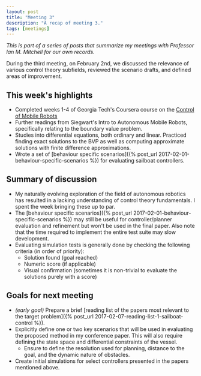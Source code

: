 ```yaml
---
layout: post
title: "Meeting 3"
description: "A recap of meeting 3."
tags: [meetings]
---
```


_This is part of a series of posts that summarize my meetings with Professor Ian M. Mitchell for our own records._

During the third meeting, on February 2nd, we discussed the relevance of various control theory subfields, reviewed the scenario drafts, and defined areas of improvement.

## This week's highlights
- Completed weeks 1-4 of Georgia Tech's Coursera course on the [Control of Mobile Robots](https://www.coursera.org/learn/mobile-robot)
- Further readings from Siegwart's Intro to Autonomous Mobile Robots, specifically relating to the boundary value problem.
- Studies into differential equations, both ordinary and linear. Practiced finding exact solutions to the BVP as well as computing approximate solutions with finite difference approximations.
- Wrote a set of [behaviour specific scenarios]({% post_url 2017-02-01-behaviour-specific-scenarios %}) for evaluating sailboat controllers.

## Summary of discussion
- My naturally evolving exploration of the field of autonomous robotics has resulted in a lacking understanding of control theory fundamentals. I spent the week bringing these up to par.
- The [behaviour specific scenarios]({% post_url 2017-02-01-behaviour-specific-scenarios %}) may still be useful for controller/planner evaluation and refinement but won't be used in the final paper. Also note that the time required to implement the entire test suite may slow development.
- Evaluating simulation tests is generally done by checking the following criteria (in order of priority):
  - Solution found (goal reached)
  - Numeric score (if applicable)
  - Visual confirmation (sometimes it is non-trivial to evaluate the solutions purely with a score)

## Goals for next meeting
- _(early goal)_ Prepare a brief [reading list of the papers most relevant to the target problem]({% post_url 2017-02-07-reading-list-1-sailboat-control %}).
- Explicitly define one or two key scenarios that will be used in evaluating the proposed method in my conference paper. This will also require defining the state space and differential constraints of the vessel.
  - Ensure to define the resolution used for planning, distance to the goal, and the dynamic nature of obstacles.
- Create initial simulations for select controllers presented in the papers mentioned above.
